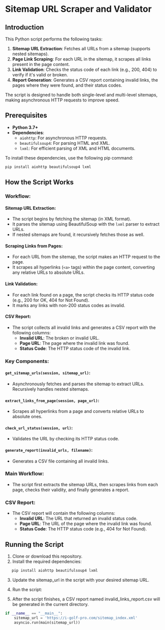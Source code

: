 # Sitemap URL Scraper and Validator

## Introduction

This Python script performs the following tasks:

1. **Sitemap URL Extraction**: Fetches all URLs from a sitemap (supports nested sitemaps).
2. **Page Link Scraping**: For each URL in the sitemap, it scrapes all links present in the page content.
3. **Link Validation**: Checks the status code of each link (e.g., 200, 404) to verify if it's valid or broken.
4. **Report Generation**: Generates a CSV report containing invalid links, the pages where they were found, and their status codes.

The script is designed to handle both single-level and multi-level sitemaps, making asynchronous HTTP requests to improve speed.

## Prerequisites

- **Python 3.7+**
- **Dependencies**:
  - `aiohttp`: For asynchronous HTTP requests.
  - `beautifulsoup4`: For parsing HTML and XML.
  - `lxml`: For efficient parsing of XML and HTML documents.
  
To install these dependencies, use the following pip command:

```bash
pip install aiohttp beautifulsoup4 lxml
```

## How the Script Works

### Workflow:

#### Sitemap URL Extraction:
- The script begins by fetching the sitemap (in XML format).
- It parses the sitemap using BeautifulSoup with the `lxml` parser to extract URLs.
- If nested sitemaps are found, it recursively fetches those as well.

#### Scraping Links from Pages:
- For each URL from the sitemap, the script makes an HTTP request to the page.
- It scrapes all hyperlinks (`<a>` tags) within the page content, converting any relative URLs to absolute URLs.

#### Link Validation:
- For each link found on a page, the script checks its HTTP status code (e.g., 200 for OK, 404 for Not Found).
- It marks any links with non-200 status codes as invalid.

#### CSV Report:
- The script collects all invalid links and generates a CSV report with the following columns:
  - **Invalid URL**: The broken or invalid URL.
  - **Page URL**: The page where the invalid link was found.
  - **Status Code**: The HTTP status code of the invalid link.

### Key Components:

#### `get_sitemap_urls(session, sitemap_url)`:
- Asynchronously fetches and parses the sitemap to extract URLs. Recursively handles nested sitemaps.

#### `extract_links_from_page(session, page_url)`:
- Scrapes all hyperlinks from a page and converts relative URLs to absolute ones.

#### `check_url_status(session, url)`:
- Validates the URL by checking its HTTP status code.

#### `generate_report(invalid_urls, filename)`:
- Generates a CSV file containing all invalid links.

### Main Workflow:
- The script first extracts the sitemap URLs, then scrapes links from each page, checks their validity, and finally generates a report.

### CSV Report:
- The CSV report will contain the following columns:
  - **Invalid URL**: The URL that returned an invalid status code.
  - **Page URL**: The URL of the page where the invalid link was found.
  - **Status Code**: The HTTP status code (e.g., 404 for Not Found).

## Running the Script

1. Clone or download this repository.
2. Install the required dependencies:

```bash
   pip install aiohttp beautifulsoup4 lxml
```
3. Update the sitemap_url in the script with your desired sitemap URL.

4. Run the script:
5. After the script finishes, a CSV report named invalid_links_report.csv will be generated in the current directory.

```python
if __name__ == "__main__":
    sitemap_url = 'https://i-golf-pro.com/sitemap_index.xml'
    asyncio.run(main(sitemap_url))
```


